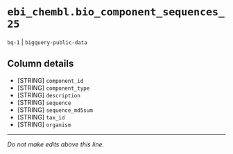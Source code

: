 # `ebi_chembl.bio_component_sequences_25`
`bq-1` | `bigquery-public-data`

## Column details
* [STRING]    `component_id`
* [STRING]    `component_type`
* [STRING]    `description`
* [STRING]    `sequence`
* [STRING]    `sequence_md5sum`
* [STRING]    `tax_id`
* [STRING]    `organism`

-------------------------------------------------------------------------------
*Do not make edits above this line.*
